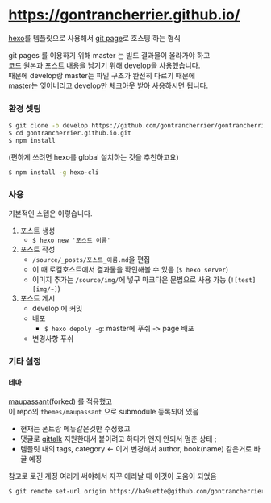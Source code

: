 # https://gontrancherrier.github.io/

[hexo](https://hexo.io/ko/docs/index.html)를 템플릿으로 사용해서 [git page](https://pages.github.com/)로 호스팅 하는 형식

git pages 를 이용하기 위해 master 는 빌드 결과물이 올라가야 하고   
코드 원본과 포스트 내용을 남기기 위해 develop을 사용했습니다.   
때문에 develop랑 master는 파일 구조가 완전히 다르기 때문에    
master는 잊어버리고 develop만 체크아웃 받아 사용하시면 됩니다. 

### 환경 셋팅 

```bash
$ git clone -b develop https://github.com/gontrancherrier/gontrancherrier.github.io.git
$ cd gontrancherrier.github.io.git 
$ npm install
```

(편하게 쓰려면 hexo를 global 설치하는 것을 추천하고요)
```bash
$ npm install -g hexo-cli
```

### 사용
기본적인 스텝은 이렇습니다. 

1. 포스트 생성
    * `$ hexo new '포스트 이름'`
1. 포스트 작성
    * `/source/_posts/포스트_이름.md`을 편집
    * 이 때 로컬호스트에서 결과물을 확인해볼 수 있음 (`$ hexo server`)
    * 이미지 추가는 `/source/img/`에 넣구 마크다운 문법으로 사용 가능 (`![test][img/~]`)
1. 포스트 게시
    * develop 에 커밋
    * 배포
        * `$ hexo depoly -g`: master에 푸쉬 -> page 배포
    * 변경사항 푸쉬

### 기타 설정
#### 테마
[maupassant](https://github.com/gontrancherrier/maupassant-hexo)(forked) 를 적용했고  
이 repo의 `themes/maupassant` 으로 submodule 등록되어 있음

* 현재는 폰트랑 메뉴같은것만 수정했고
* 댓글로 [gittalk](https://github.com/gitalk/gitalk) 지원한대서 붙이려고 하다가 왠지 안되서 멈춘 상태 ;
* 템플릿 내의 tags, category <- 이거 변경해서 author, book(name) 같은거로 바꿀 예정

참고로 로긴 계정 여러개 써야해서 자꾸 에러날 때 이것이 도움이 되었음 
```bash
$ git remote set-url origin https://ba9uette@github.com/gontrancherrier/gontrancherrier.github.io.git
```
